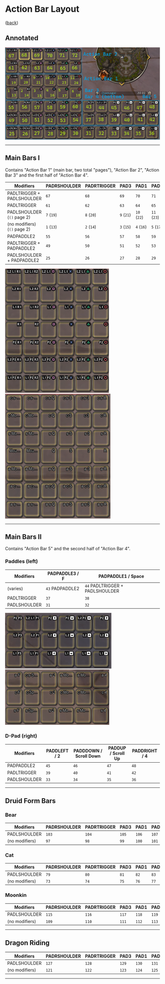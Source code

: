 # Action Bar Layout

([back](../README.md))

## Annotated

![Combined](im/bars_combined.png)

---

## Main Bars I

Contains "Action Bar 1" (main bar, two total "pages"), "Action Bar 2",
"Action Bar 3" and the first half of "Action Bar 4".

Modifiers                    | PADRSHOULDER | PADRTRIGGER | PAD3        | PAD1        | PAD4        | PAD2
-----------------------------|--------------|-------------|-------------|-------------|-------------|-----
PADLTRIGGER + PADLSHOULDER   | `67`         | `68`        | `69`        | `70`        | `71`        | `72`
PADLTRIGGER                  | `61`         | `62`        | `63`        | `64`        | `65`        | `66`
PADLSHOULDER (`()` page 2)   | `7` (`19`)   | `8` (`20`)  | `9` (`21`)  | `10` (`22`) | `11` (`23`) | `12` (`24`)
(no modifiers) (`()` page 2) | `1` (`13`)   | `2` (`14`)  | `3` (`15`)  | `4` (`16`)  | `5` (`17`)  | `6` (`18`)
PADPADDLE2                   | `55`         | `56`        | `57`        | `58`        | `59`        | `60`
PADLTRIGGER + PADPADDLE2     | `49`         | `50`        | `51`        | `52`        | `53`        | `54`
PADLSHOULDER + PADPADDLE2    | `25`         | `26`        | `27`        | `28`        | `29`        | `30`

![Bars I GamePad](im/bars_i_gamepad.png)
![Bars I Keyboard](im/bars_i_keyboard.png)

---

## Main Bars II

Contains "Action Bar 5" and the second half of "Action Bar 4".

### Paddles (left)

Modifiers    | PADPADDLE3 / F    | PADPADDLE1 / Space
-------------|-------------------|-------------------
(varies)     | `43` PADPADDLE2   | `44` PADLTRIGGER + PADLSHOULDER
PADLTRIGGER  | `37`              | `38`
PADLSHOULDER | `31`              | `32`

![Bars II GamePad](im/bars_ii_gamepad.png)
![Bars II Keyboard](im/bars_ii_keyboard.png)

### D-Pad (right)

Modifiers    | PADDLEFT / 2 | PADDDOWN / Scroll Down | PADDUP / Scroll Up | PADDRIGHT / 4
-------------|--------------|------------------------|--------------------|--------------
PADPADDLE2   | `45`         | `46`                   | `47`               | `48`
PADLTRIGGER  | `39`         | `40`                   | `41`               | `42`
PADLSHOULDER | `33`         | `34`                   | `35`               | `36`

---

## Druid Form Bars

### Bear

Modifiers      | PADRSHOULDER | PADRTRIGGER | PAD3  | PAD1  | PAD4  | PAD2
---------------|--------------|-------------|-------|-------|-------|-----
PADLSHOULDER   | `103`        | `104`       | `105` | `106` | `107` | `108`
(no modifiers) | `97`         | `98`        | `99`  | `100` | `101` | `102`

### Cat

Modifiers      | PADRSHOULDER | PADRTRIGGER | PAD3 | PAD1 | PAD4 | PAD2
---------------|--------------|-------------|------|------|------|-----
PADLSHOULDER   | `79`         | `80`        | `81` | `82` | `83` | `84`
(no modifiers) | `73`         | `74`        | `75` | `76` | `77` | `78`

### Moonkin

Modifiers      | PADRSHOULDER | PADRTRIGGER | PAD3  | PAD1  | PAD4  | PAD2
---------------|--------------|-------------|-------|-------|-------|-----
PADLSHOULDER   | `115`        | `116`       | `117` | `118` | `119` | `120`
(no modifiers) | `109`        | `110`       | `111` | `112` | `113` | `114`

---

## Dragon Riding

Modifiers      | PADRSHOULDER | PADRTRIGGER | PAD3  | PAD1  | PAD4  | PAD2
---------------|--------------|-------------|-------|-------|-------|-----
PADLSHOULDER   | `127`        | `128`       | `129` | `130` | `131` | `132`
(no modifiers) | `121`        | `122`       | `123` | `124` | `125` | `126`

---
